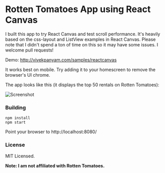 # Rotten Tomatoes App using React Canvas

I built this app to try React Canvas and test scroll performance.
It's heavily based on the css-layout and ListView examples in React Canvas.
Please note that I didn't spend a ton of time on this so it may have some issues. I welcome pull requests!

Demo: http://vivekpanyam.com/samples/reactcanvas

It works best on mobile. Try adding it to your homescreen to remove the browser's UI chrome.

The app looks like this (it displays the top 50 rentals on Rotten Tomatoes):

![Screenshot](http://i.imgur.com/t4VhXiL.png)

### Building

```
npm install
npm start
```

Point your browser to http://localhost:8080/

### License

MIT Licensed.

**Note: I am not affiliated with Rotten Tomatoes.**
